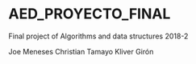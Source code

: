 # AED_PROYECTO_FINAL
Final project of Algorithms and data structures 2018-2

Joe Meneses
Christian Tamayo
Kliver Girón
